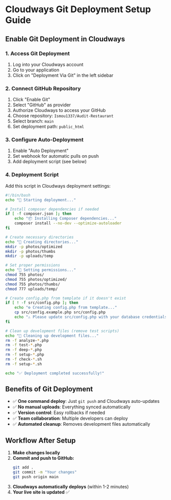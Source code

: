# Cloudways Git Deployment Setup Guide

## Enable Git Deployment in Cloudways

### 1. Access Git Deployment
1. Log into your Cloudways account
2. Go to your application
3. Click on "Deployment Via Git" in the left sidebar

### 2. Connect GitHub Repository
1. Click "Enable Git"
2. Select "GitHub" as provider
3. Authorize Cloudways to access your GitHub
4. Choose repository: `Ismou1337/Audit-Restaurant`
5. Select branch: `main`
6. Set deployment path: `public_html`

### 3. Configure Auto-Deployment
1. Enable "Auto Deployment" 
2. Set webhook for automatic pulls on push
3. Add deployment script (see below)

### 4. Deployment Script
Add this script in Cloudways deployment settings:

```bash
#!/bin/bash
echo "🚀 Starting deployment..."

# Install composer dependencies if needed
if [ -f composer.json ]; then
    echo "📦 Installing Composer dependencies..."
    composer install --no-dev --optimize-autoloader
fi

# Create necessary directories
echo "📁 Creating directories..."
mkdir -p photos/optimized
mkdir -p photos/thumbs
mkdir -p uploads/temp

# Set proper permissions
echo "🔐 Setting permissions..."
chmod 755 photos/
chmod 755 photos/optimized/
chmod 755 photos/thumbs/
chmod 777 uploads/temp/

# Create config.php from template if it doesn't exist
if [ ! -f src/config.php ]; then
    echo "⚙️ Creating config.php from template..."
    cp src/config.example.php src/config.php
    echo "⚠️ Please update src/config.php with your database credentials"
fi

# Clean up development files (remove test scripts)
echo "🧹 Cleaning up development files..."
rm -f analyze-*.php
rm -f test-*.php
rm -f deep-*.php
rm -f setup-*.php
rm -f check-*.sh
rm -f setup-*.sh

echo "✅ Deployment completed successfully!"
```

## Benefits of Git Deployment
- ✅ **One command deploy**: Just `git push` and Cloudways auto-updates
- ✅ **No manual uploads**: Everything synced automatically  
- ✅ **Version control**: Easy rollbacks if needed
- ✅ **Team collaboration**: Multiple developers can deploy
- ✅ **Automated cleanup**: Removes development files automatically

## Workflow After Setup
1. **Make changes locally**
2. **Commit and push to GitHub:**
   ```bash
   git add .
   git commit -m "Your changes"
   git push origin main
   ```
3. **Cloudways automatically deploys** (within 1-2 minutes)
4. **Your live site is updated** ✅
